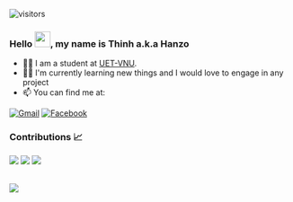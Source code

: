 ![visitors](https://gpvc.arturio.dev/hanzomaster?v=3)
### Hello <img src="https://media.giphy.com/media/hvRJCLFzcasrR4ia7z/giphy.gif" width="28">, my name is Thinh a.k.a Hanzo

- 👨‍🎓 I am a student at [UET-VNU](https://uet.vnu.edu.vn/).  
- 👨🏻 I'm currently learning new things and I would love to engage in any project
- 📫 You can find me at:

[![Gmail](https://img.shields.io/badge/Gmail-D14836?style=for-the-badge&logo=gmail&logoColor=white)](mailto:thinhrom11@gmail.com)
[![Facebook](https://img.shields.io/badge/Facebook-1877F2?style=for-the-badge&logo=facebook&logoColor=white)](https://www.facebook.com/hanzomaster)

### Contributions 📈
<p>
  <img src="https://github-readme-stats.vercel.app/api?username=hanzomaster&show_icons=true&theme=onedark&count_private=true&hide_border=true" />
  <img src="https://github-readme-stats.vercel.app/api/top-langs/?username=hanzomaster&langs_count=8&theme=onedark&hide_border=true&layout=compact" />
  <img src="https://github-readme-streak-stats.herokuapp.com?user=hanzomaster&theme=onedark&hide_border=true&date_format=j%20M%5B%20Y%5D&fire=DD2727" />
</p>

<br/>
  <img src="https://denvercoder1-activity-graph.herokuapp.com/graph/?username=hanzomaster&bg_color=1F222E&color=F8D866&line=F85D7F&point=FFFFFF&hide_border=true" />
<br/>
